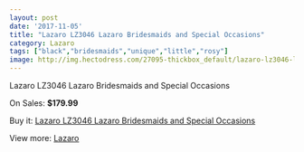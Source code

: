 ```yaml
---
layout: post
date: '2017-11-05'
title: "Lazaro LZ3046 Lazaro Bridesmaids and Special Occasions"
category: Lazaro
tags: ["black","bridesmaids","unique","little","rosy"]
image: http://img.hectodress.com/27095-thickbox_default/lazaro-lz3046-lazaro-bridesmaids-and-special-occasions.jpg
---
```

Lazaro LZ3046 Lazaro Bridesmaids and Special Occasions

On Sales: **$179.99**
<a href="https://www.hectodress.com/lazaro/12635-lazaro-lz3046-lazaro-bridesmaids-and-special-occasions.html"><amp-img layout="responsive" width="600" height="600" src="//img.hectodress.com/27095-thickbox_default/lazaro-lz3046-lazaro-bridesmaids-and-special-occasions.jpg" alt="Lazaro LZ3046 Lazaro Bridesmaids and Special Occasions 0" /></a>
<a href="https://www.hectodress.com/lazaro/12635-lazaro-lz3046-lazaro-bridesmaids-and-special-occasions.html"><amp-img layout="responsive" width="600" height="600" src="//img.hectodress.com/27097-thickbox_default/lazaro-lz3046-lazaro-bridesmaids-and-special-occasions.jpg" alt="Lazaro LZ3046 Lazaro Bridesmaids and Special Occasions 1" /></a>
<a href="https://www.hectodress.com/lazaro/12635-lazaro-lz3046-lazaro-bridesmaids-and-special-occasions.html"><amp-img layout="responsive" width="600" height="600" src="//img.hectodress.com/27096-thickbox_default/lazaro-lz3046-lazaro-bridesmaids-and-special-occasions.jpg" alt="Lazaro LZ3046 Lazaro Bridesmaids and Special Occasions 2" /></a>

Buy it: [Lazaro LZ3046 Lazaro Bridesmaids and Special Occasions](https://www.hectodress.com/lazaro/12635-lazaro-lz3046-lazaro-bridesmaids-and-special-occasions.html "Lazaro LZ3046 Lazaro Bridesmaids and Special Occasions")

View more: [Lazaro](https://www.hectodress.com/194-lazaro "Lazaro")